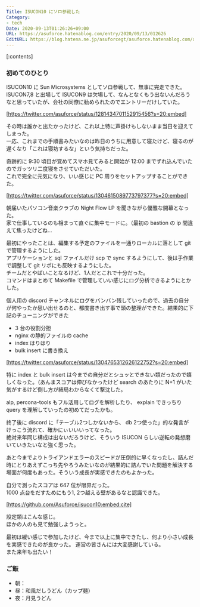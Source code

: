 ```yaml
---
Title: ISUCON10 にソロ参戦した
Category:
- tech
Date: 2020-09-13T01:26:26+09:00
URL: https://asuforce.hatenablog.com/entry/2020/09/13/012626
EditURL: https://blog.hatena.ne.jp/asuforcegt/asuforce.hatenablog.com/atom/entry/26006613627107086
---
```


[:contents]

###  初めてのひとり

ISUCON10 に Sun Microsystems としてソロ参戦して、無事に完走できた。  
ISUCON7,8 と出場して ISUCON9 は欠場して、なんとなくもう出ないんだろうなと思っていたが、会社の同僚に勧められたのでエントリーだけしていた。

[https://twitter.com/asuforce/status/1281434701152915456?s=20:embed]

その時は誰かと出たかったけど、これ以上特に声掛けもしないまま当日を迎えてしまった。  
一応、これまでの手順書みたいなのは昨日のうちに用意して寝たけど、寝るのが遅くなり「これは寝坊するな」という気持ちだった。

奇跡的に 9:30 頃目が覚めてスマホ見てみると開始が 12:00 までずれ込んでいたのでガッツリ二度寝をさせていただいた。  
これで完全に元気になり、いい感じに PC 周りをセットアップすることができた。

[https://twitter.com/asuforce/status/1304615089773797377?s=20:embed]

朝届いたパソコン音楽クラブの Night Flow LP を聞きながら優雅な開幕となった。  
家で仕事しているのも相まって直ぐに集中モードに。（最初の bastion の ip 間違えて焦ったけどね...

最初にやったことは、編集する予定のファイルを一通りローカルに落として git で管理するようにした。  
アプリケーションと sql ファイルだけ scp で sync するようにして、後は手作業で調整して git リポにも反映するようにした。  
チームだとやばいことなるけど、1人だとこれで十分だった。  
コマンドはまとめて Makefile で管理していい感じにログ分析できるようにとかした。

個人用の discord チャンネルにログをバンバン残していったので、過去の自分が何やったか思い出せるのと、都度書き出す事で頭の整理ができた。結果的に下記のチューニングができた

- 3 台の役割分担
- nginx の静的ファイルの cache
- index はりはり
- bulk insert に書き換え

[https://twitter.com/asuforce/status/1304765312626122752?s=20:embed]

特に index と bulk insert は今までの自分だとシュッとできない類だったので嬉しくなった。（あんまスコアは伸びなかったけど
search のあたりに N+1 がいた気がするけど倒し方が結局わからなくて撃沈した。

alp, percona-tools もフル活用してログを解析したり、 explain できっちり query を理解していったの初めてだったかも。

終了後に discord に「テーブル2つしかないから、 db 2つ使った」的な発言がけっこう流れて、確かにぃいいいってなった。  
絶対来年同じ構成は出ないだろうけど、そういう ISUCON らしい逆転の発想磨いていきたいなと強く思った。

あと今までよりトライアンドエラーのスピードが圧倒的に早くなったし、詰んだ時にとりあえずこっち先やろうみたいなのが結果的に詰んでいた問題を解決する場面が何度もあった。そういう成長が実感できたのもよかった。

自分で測ったスコアは 647 位が限界だった。  
1000 点台をだすためにもう1, 2つ越える壁があるなと認識できた。

[https://github.com/Asuforce/isucon10:embed:cite]

設定類はこんな感じ。  
ほかの人のも見て勉強しようっと。

最初は緩い感じで参加したけど、今まで以上に集中できたし、何より小さい成長を実感できたのが良かった。
運営の皆さんには大変感謝している。  
また来年も出たい！

### ご飯

- 朝：
- 昼：和風だしうどん（カップ麺）
- 夜：月見うどん
